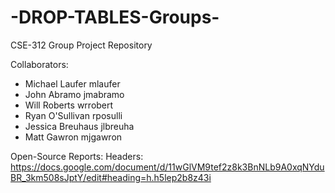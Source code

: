 # -DROP-TABLES-Groups-
CSE-312 Group Project Repository

Collaborators:
- Michael Laufer mlaufer
- John Abramo jmabramo
- Will Roberts wrrobert
- Ryan O'Sullivan rposulli
- Jessica Breuhaus jlbreuha
- Matt Gawron mjgawron

Open-Source Reports:
Headers: https://docs.google.com/document/d/11wGlVM9tef2z8k3BnNLb9A0xqNYduBR_3km508sJptY/edit#heading=h.h5lep2b8z43i
